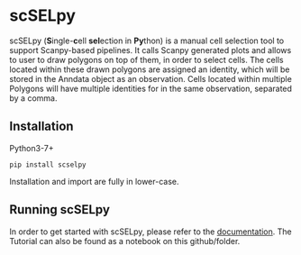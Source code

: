# scSELpy 
scSELpy (**S**ingle-**c**ell **sel**ection in **Py**thon) is a manual cell selection tool to support Scanpy-based pipelines. It calls Scanpy generated plots and allows to user to draw polygons on top of them, in order to select cells. The cells located within these drawn polygons are assigned an identity, which will be stored in the Anndata object as an observation. Cells located within multiple Polygons will have multiple identities for in the same observation, separated by a comma.  

## Installation
Python3-7+  
  
```pip install scselpy```  
  
Installation and import are fully in lower-case.

## Running scSELpy
In order to get started with scSELpy, please refer to the [documentation].
The Tutorial can also be found as a notebook on this github/folder. 


[documentation]: https://scselpy.readthedocs.io/
